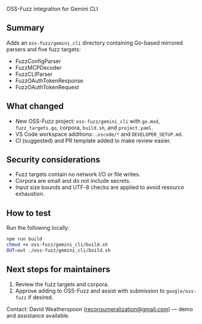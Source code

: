 OSS-Fuzz integration for Gemini CLI

Summary
-------
Adds an `oss-fuzz/gemini_cli` directory containing Go-based mirrored parsers and five fuzz targets:

- FuzzConfigParser
- FuzzMCPDecoder
- FuzzCLIParser
- FuzzOAuthTokenResponse
- FuzzOAuthTokenRequest

What changed
------------
- New OSS-Fuzz project: `oss-fuzz/gemini_cli` with `go.mod`, `fuzz_targets.go`, corpora, `build.sh`, and `project.yaml`.
- VS Code workspace additions: `.vscode/*` and `DEVELOPER_SETUP.md`.
- CI (suggested) and PR template added to make review easier.

Security considerations
-----------------------
- Fuzz targets contain no network I/O or file writes.
- Corpora are small and do not include secrets.
- Input size bounds and UTF-8 checks are applied to avoid resource exhaustion.

How to test
-----------
Run the following locally:

```bash
npm run build
chmod +x oss-fuzz/gemini_cli/build.sh
OUT=out ./oss-fuzz/gemini_cli/build.sh
```

Next steps for maintainers
-------------------------
1. Review the fuzz targets and corpora.
2. Approve adding to OSS-Fuzz and assist with submission to `google/oss-fuzz` if desired.

Contact: David Weatherspoon (reconsumeralization@gmail.com) — demo and assistance available.
